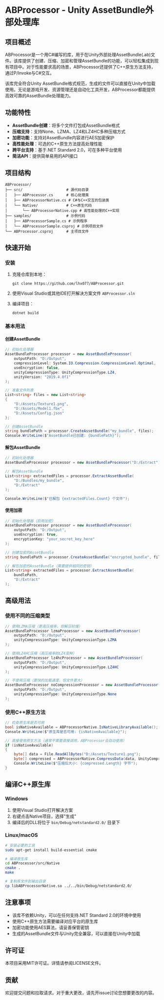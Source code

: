 # ABProcessor - Unity AssetBundle外部处理库

## 项目概述

ABProcessor是一个用C#编写的库，用于在Unity外部处理AssetBundle(.ab)文件。该库提供了创建、压缩、加密和管理AssetBundle的功能，可以轻松集成到现有项目中。对于性能要求高的场景，ABProcessor还提供了C++原生方法支持，通过P/Invoke与C#交互。

该库完全符合Unity AssetBundle格式规范，生成的文件可以直接在Unity中加载使用。无论是游戏开发、资源管理还是自动化工具开发，ABProcessor都能提供高效可靠的AssetBundle处理能力。

## 功能特性

- **AssetBundle创建**：将多个文件打包成AssetBundle格式
- **压缩支持**：支持None、LZMA、LZ4和LZ4HC多种压缩方式
- **加密功能**：支持对AssetBundle内容进行AES加密保护
- **高性能处理**：可选的C++原生方法提高处理性能
- **跨平台支持**：基于.NET Standard 2.0，可在多种平台使用
- **简洁API**：提供简单易用的API接口

## 项目结构

```
ABProcessor/
├── src/                    # 源代码目录
│   ├── ABProcessor.cs      # 核心处理类
│   ├── ABProcessorNative.cs # C#与C++交互的包装类
│   └── Native/             # C++原生代码
│       └── ABProcessorNative.cpp # 高性能处理的C++实现
├── samples/                # 示例代码
│   ├── ABProcessorSample.cs # 示例程序
│   └── ABProcessorSample.csproj # 示例项目文件
└── ABProcessor.csproj      # 主项目文件
```

## 快速开始

### 安装

1. 克隆仓库到本地：
   ```
   git clone https://github.com/lhx077/ABProcessor.git
   ```

2. 使用Visual Studio或其他IDE打开解决方案文件 `ABProcessor.sln`

3. 编译项目：
   ```
   dotnet build
   ```

### 基本用法

#### 创建AssetBundle

```csharp
// 初始化处理器
AssetBundleProcessor processor = new AssetBundleProcessor(
    outputPath: "D:/Output",
    compressionLevel: System.IO.Compression.CompressionLevel.Optimal,
    useEncryption: false,
    unityCompressionType: UnityCompressionType.LZ4,
    unityVersion: "2019.4.0f1"
);

// 准备文件列表
List<string> files = new List<string>
{
    "D:/Assets/Texture1.png",
    "D:/Assets/Model1.fbx",
    "D:/Assets/Config.json"
};

// 创建AssetBundle
string bundlePath = processor.CreateAssetBundle("my_bundle", files);
Console.WriteLine($"AssetBundle已创建: {bundlePath}");
```

#### 解包AssetBundle

```csharp
// 初始化处理器
AssetBundleProcessor processor = new AssetBundleProcessor("D:/Extract");

// 解包AssetBundle
List<string> extractedFiles = processor.ExtractAssetBundle(
    "D:/Bundles/my_bundle", 
    "D:/Extract"
);

Console.WriteLine($"已解包 {extractedFiles.Count} 个文件");
```

#### 使用加密

```csharp
// 初始化处理器（启用加密）
AssetBundleProcessor processor = new AssetBundleProcessor(
    outputPath: "D:/Output",
    useEncryption: true,
    encryptionKey: "your_secret_key_here"
);

// 创建加密的AssetBundle
string bundlePath = processor.CreateAssetBundle("encrypted_bundle", files);

// 解包加密的AssetBundle（需要提供相同的密钥）
List<string> extractedFiles = processor.ExtractAssetBundle(
    bundlePath, 
    "D:/Extract"
);
```

## 高级用法

### 使用不同的压缩类型

```csharp
// 使用LZMA压缩（更高压缩率，但解压较慢）
AssetBundleProcessor lzmaProcessor = new AssetBundleProcessor(
    outputPath: "D:/Output",
    unityCompressionType: UnityCompressionType.LZMA
);

// 使用LZ4HC压缩（高压缩率的LZ4变种）
AssetBundleProcessor lz4hcProcessor = new AssetBundleProcessor(
    outputPath: "D:/Output",
    unityCompressionType: UnityCompressionType.LZ4HC
);

// 不使用压缩（更快的加载速度，但文件更大）
AssetBundleProcessor noCompressionProcessor = new AssetBundleProcessor(
    outputPath: "D:/Output",
    unityCompressionType: UnityCompressionType.None
);
```

### 使用C++原生方法

```csharp
// 检查原生库是否可用
bool isNativeAvailable = ABProcessorNative.IsNativeLibraryAvailable();
Console.WriteLine($"原生库是否可用: {isNativeAvailable}");

// 直接使用原生方法（通常不需要直接调用，ABProcessor会自动使用）
if (isNativeAvailable)
{
    byte[] data = File.ReadAllBytes("D:/Assets/Texture1.png");
    byte[] compressed = ABProcessorNative.CompressData(data, UnityCompressionType.LZ4);
    Console.WriteLine($"压缩后大小: {compressed.Length} 字节");
}
```

## 编译C++原生库

### Windows

1. 使用Visual Studio打开解决方案
2. 右键点击Native项目，选择"生成"
3. 编译后的DLL将位于 `bin/Debug/netstandard2.0/` 目录下

### Linux/macOS

```bash
# 安装必要的工具
sudo apt-get install build-essential cmake

# 编译原生库
cd ABProcessor/src/Native
cmake .
make

# 复制库文件到输出目录
cp libABProcessorNative.so ../../bin/Debug/netstandard2.0/
```

## 注意事项

- 该库不依赖Unity，可以在任何支持.NET Standard 2.0的环境中使用
- 使用C++原生方法需要编译对应平台的原生库
- 加密功能使用AES算法，请妥善保管密钥
- 生成的AssetBundle文件与Unity完全兼容，可以直接在Unity中加载

## 许可证

本项目采用MIT许可证。详情请参阅LICENSE文件。

## 贡献

欢迎提交问题和拉取请求。对于重大更改，请先开issue讨论您想要更改的内容。